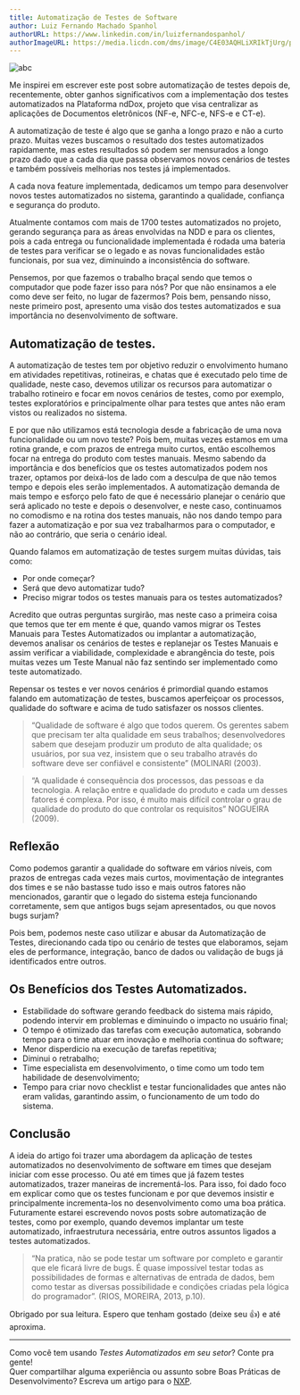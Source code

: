 ```yaml
---
title: Automatização de Testes de Software
author: Luiz Fernando Machado Spanhol
authorURL: https://www.linkedin.com/in/luizfernandospanhol/
authorImageURL: https://media.licdn.com/dms/image/C4E03AQHLiXRIkTjUrg/profile-displayphoto-shrink_200_200/0?e=1573084800&v=beta&t=Xw8ENOw1nsESp79dtlpkAnjxANzzpgfKPQndZkIegbY
---
```


![abc](https://blog.cedrotech.com/wp-content/uploads/2018/05/4.jpg)

<!--truncate-->

Me inspirei em escrever este post sobre automatização de testes depois de, recentemente, obter ganhos significativos com a implementação dos testes automatizados na Plataforma ndDox, projeto que visa centralizar as aplicações de Documentos eletrônicos (NF-e, NFC-e, NFS-e e CT-e).

A automatização de teste é algo que se ganha a longo prazo e não a curto prazo. Muitas vezes buscamos o resultado dos testes automatizados rapidamente, mas estes resultados só podem ser mensurados a longo prazo dado que a cada dia que passa observamos novos cenários de testes e também possíveis melhorias nos testes já implementados.
 
A cada nova feature implementada, dedicamos um tempo para desenvolver novos testes automatizados no sistema, garantindo a qualidade, confiança e segurança do produto.

Atualmente contamos com mais de 1700 testes automatizados no projeto, gerando segurança para as áreas envolvidas na NDD e para os clientes, pois a cada entrega ou funcionalidade implementada é rodada uma bateria de testes para verificar se o legado e as novas funcionalidades estão funcionais, por sua vez, diminuindo a inconsistência do software.

Pensemos, por que fazemos o trabalho braçal sendo que temos o computador que pode fazer isso para nós? Por que não ensinamos a ele como deve ser feito, no lugar de fazermos? Pois bem, pensando nisso, neste primeiro post, apresento uma visão dos testes automatizados e sua importância no desenvolvimento de software.

## Automatização de testes.

A automatização de testes tem por objetivo reduzir o envolvimento humano em atividades repetitivas, rotineiras, e chatas que é executado pelo time de qualidade, neste caso, devemos utilizar os recursos para automatizar o trabalho rotineiro e focar em novos cenários de testes, como por exemplo, testes exploratórios e principalmente olhar para testes que antes não eram vistos ou realizados no sistema. 

E por que não utilizamos está tecnologia desde a fabricação de uma nova funcionalidade ou um novo teste? Pois bem, muitas vezes estamos em uma rotina grande, e com prazos de entrega muito curtos, então escolhemos focar na entrega do produto com testes manuais. Mesmo sabendo da importância e dos benefícios que os testes automatizados podem nos trazer, optamos por deixá-los de lado com a desculpa de que não temos tempo e depois eles serão implementados. A automatização demanda de mais tempo e esforço pelo fato de que é necessário planejar o cenário que será aplicado no teste e depois o desenvolver, e neste caso, continuamos no comodismo e na rotina dos testes manuais, não nos dando tempo para fazer a automatização e por sua vez trabalharmos para o computador, e não ao contrário, que seria o cenário ideal.

Quando falamos em automatização de testes surgem muitas dúvidas, tais como:
- Por onde começar? 
- Será que devo automatizar tudo? 
- Preciso migrar todos os testes manuais para os testes automatizados? 

Acredito que outras perguntas surgirão, mas neste caso a primeira coisa que temos que ter em mente é que, quando vamos migrar os Testes Manuais para Testes Automatizados ou implantar a automatização, devemos analisar os cenários de testes e replanejar os Testes Manuais e assim verificar a viabilidade, complexidade e abrangência do teste, pois muitas vezes um Teste Manual não faz sentindo ser implementado como teste automatizado.

Repensar os testes e ver novos cenários é primordial quando estamos falando em automatização de testes, buscamos aperfeiçoar os processos, qualidade do software e acima de tudo satisfazer os nossos clientes.

>“Qualidade de software é algo que todos querem. Os gerentes sabem que precisam ter alta qualidade em seus trabalhos; desenvolvedores sabem que desejam produzir um produto de alta qualidade; os usuários, por sua vez, insistem que o seu trabalho através do software deve ser confiável e consistente” (MOLINARI (2003).

>“A qualidade é consequência dos processos, das pessoas e da tecnologia. A relação entre e qualidade do produto e cada um desses fatores é complexa. Por isso, é muito mais difícil controlar o grau de qualidade do produto do que controlar os requisitos” NOGUEIRA (2009).

## Reflexão

Como podemos garantir a qualidade do software em vários níveis, com prazos de entregas cada vezes mais curtos, movimentação de integrantes dos times e se não bastasse tudo isso e mais outros fatores não mencionados, garantir que o legado do sistema esteja funcionando corretamente, sem que antigos bugs sejam apresentados, ou que novos bugs surjam?

Pois bem, podemos neste caso utilizar e abusar da Automatização de Testes, direcionando cada tipo ou cenário de testes que elaboramos, sejam eles de performance, integração, banco de dados ou validação de bugs já identificados entre outros.

## Os Benefícios dos Testes Automatizados.

- Estabilidade do software gerando feedback do sistema mais rápido, podendo intervir em problemas e diminuindo o impacto no usuário final;
- O tempo é otimizado das tarefas com execução automatica, sobrando tempo para o time atuar em inovação e melhoria continua do software;
- Menor disperdicio na execução de tarefas repetitiva;
- Diminui o retrabalho;
- Time especialista em desenvolvimento, o time como um todo tem habilidade de desenvolvimento;
- Tempo para criar novo checklist e testar funcionalidades que antes não eram validas, garantindo assim, o funcionamento de um todo do sistema.

## Conclusão

A ideia do artigo foi trazer uma abordagem da aplicação de testes automatizados no desenvolvimento de software em times que desejam iniciar com esse processo. Ou até em times que já fazem testes automatizados, trazer maneiras de incrementá-los. Para isso, foi dado foco em explicar como que os testes funcionam e por que devemos insistir e principalmente incrementa-los no desenvolvimento como uma boa prática. 
Futuramente estarei escrevendo novos posts sobre automatização de testes, como por exemplo, quando devemos implantar um teste automatizado, infraestrutura necessária, entre outros assuntos ligados a testes automatizados.

>“Na pratica, não se pode testar um software por completo e garantir que ele ficará livre de bugs. É quase impossível testar todas as possibilidades de formas e alternativas de entrada de dados, bem como testar as diversas possibilidade e condições criadas pela lógica do programador”. (RIOS, MOREIRA, 2013, p.10).

Obrigado por sua leitura. Espero que tenham gostado (deixe seu 👍) e até aproxima.

---
Como você tem usando *Testes Automatizados em seu setor*? Conte pra gente!  
Quer compartilhar alguma experiência ou assunto sobre Boas Práticas de Desenvolvimento? Escreva um artigo para o [NXP](http://nxp.nddigital.local/docs/get-started.html).